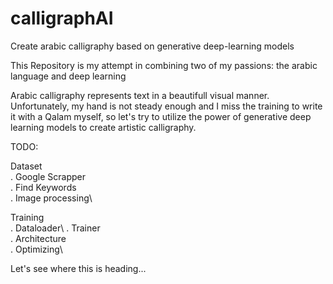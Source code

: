# calligraphAI
Create arabic calligraphy based on generative deep-learning models

This Repository is my attempt in combining two of my passions:
the arabic language and deep learning

Arabic calligraphy represents text in a beautifull visual manner. Unfortunately, my hand is not steady enough and I miss the training to write it with a Qalam myself, so let's try to utilize the power of generative deep learning models to create artistic calligraphy.

TODO:

Dataset\
. Google Scrapper\
. Find Keywords\
. Image processing\

Training\
. Dataloader\ 
. Trainer\
. Architecture\
. Optimizing\

Let's see where this is heading...


